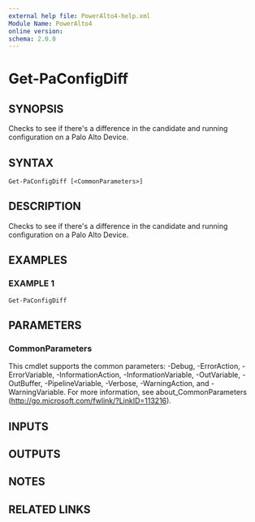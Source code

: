 ```yaml
---
external help file: PowerAlto4-help.xml
Module Name: PowerAlto4
online version:
schema: 2.0.0
---
```


# Get-PaConfigDiff

## SYNOPSIS
Checks to see if there's a difference in the candidate and running configuration on a Palo Alto Device.

## SYNTAX

```
Get-PaConfigDiff [<CommonParameters>]
```

## DESCRIPTION
Checks to see if there's a difference in the candidate and running configuration on a Palo Alto Device.

## EXAMPLES

### EXAMPLE 1
```
Get-PaConfigDiff
```

## PARAMETERS

### CommonParameters
This cmdlet supports the common parameters: -Debug, -ErrorAction, -ErrorVariable, -InformationAction, -InformationVariable, -OutVariable, -OutBuffer, -PipelineVariable, -Verbose, -WarningAction, and -WarningVariable. For more information, see about_CommonParameters (http://go.microsoft.com/fwlink/?LinkID=113216).

## INPUTS

## OUTPUTS

## NOTES

## RELATED LINKS
